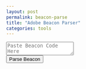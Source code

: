 ```yaml
---
layout: post
permalink: beacon-parse
title: "Adobe Beacon Parser"
categories: tools
---
```

<style>
    div.wrapper {
        margin: 0, 0, 0, 0;
        max-width: initial;
    }
</style>
<div class="mui-container-fluid beacon-parser-page">
    <form>
        <div class="mui-textfield">
            <textarea name="beacon" id="beacon" class="textArea" placeholder="Paste Beacon Code Here"></textarea>
        </div>
        <button id="button" type="button" class="mui-btn mui-btn--primary">Parse Beacon</button>
    </form>
    <div id="result"></div>
</div>
<script src="/static/beaconParse.js" type="text/javascript"></script>


